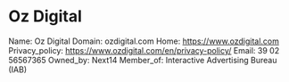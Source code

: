 
# Oz Digital

Name: Oz Digital
Domain: ozdigital.com
Home: https://www.ozdigital.com
Privacy_policy: https://www.ozdigital.com/en/privacy-policy/
Email: 39 02 56567365
Owned_by: Next14
Member_of: Interactive Advertising Bureau (IAB)

